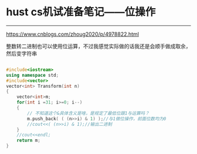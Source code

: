 # hust cs机试准备笔记——位操作


---     


https://www.cnblogs.com/zhoug2020/p/4978822.html

整数转二进制也可以使用位运算，不过我感觉实际做的话我还是会顺手做成取余，然后变字符串


```cpp

#include<iostream>
using namespace std;
#include<vector>
vector<int> Transform(int n)
{
    vector<int>m;
    for(int i =31; i>=0; i--)
    {
        // 不知道这个&具体含义是啥，是规定了最低位跟1与运算吗？
        m.push_back( ( (n>>i) & 1) );//与1做位操作，前面位数均为0
        //cout<<( (n>>i) & 1);//输出二进制
    }
    //cout<<endl;
    return m;
}
```